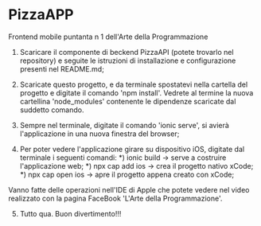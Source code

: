 # PizzaAPP
Frontend mobile puntanta n 1 dell'Arte della Programmazione

1) Scaricare il componente di beckend PizzaAPI (potete trovarlo nel repository) e seguite le istruzioni di installazione e configurazione presenti nel README.md;

2) Scaricate questo progetto, e da terminale spostatevi nella cartella del progetto e digitate il comando 'npm install'. Vedrete al termine la nuova cartellina 'node_modules' contenente le dipendenze scaricate dal suddetto comando.

3) Sempre nel terminale, digitate il comando 'ionic serve', si avierà l'applicazione in una nuova finestra del browser;

4) Per poter vedere l'applicazione girare su dispositivo iOS, digitate dal terminale i seguenti comandi: 
  *) ionic build -> serve a costruire l'applicazione web; 
  *) npx cap add ios -> crea il progetto nativo xCode; 
  *) npx cap open ios -> apre il progetto appena creato con xCode;

Vanno fatte delle operazioni nell'IDE di Apple che potete vedere nel video realizzato con la pagina FaceBook 'L'Arte della Programmazione'.

5) Tutto qua. Buon divertimento!!!
